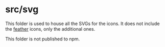 # src/svg

This folder is used to house all the SVGs for the icons. It does not include the [feather](https://feathericons.com/) icons, only the additional ones.

This folder is not published to npm.
